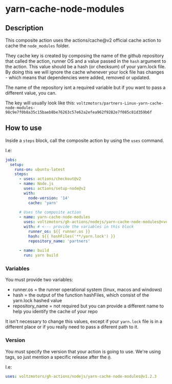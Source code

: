 # yarn-cache-node-modules

## Description

This composite action uses the actions/cache@v2 official cache action to cache the `node_modules` folder. 

They cache key is created by composing the name of the github repository that called the action, runner OS and a value passed in the `hash` argument to the action. This value should be a hash (or checksum) of your yarn.lock file. By doing this we will ignore the cache whenever your lock file has changes - which means that dependencies were added, removed or updated. 

The name of the repository isnt a required variable but if you want to pass a different value, you can.


The key will usually look like this: `voltzmotors/partners-Linux-yarn-cache-node-modules-98c9e7f0b8a35c15baeb8be76263c57e62a2efea962f9282e7f085c81d359b6f`

## How to use

Inside a `steps` block, call the composite action by using the `uses` command.

I.e:

```yml
jobs: 
  setup:
    runs-on: ubuntu-latest
    steps:
      - uses: actions/checkout@v2
      - name: Node.js
        uses: actions/setup-node@v2
        with: 
          node-version: '14'
          cache: 'yarn'
      
      # Uses the composite action
      - name: yarn-cache-node-modules
        uses: voltzmotors/gh-actions/nodejs/yarn-cache-node-modules@<version> # <--- change the version
        with: # <--- provide the variables in this block
          runner_os: ${{ runner.os }}
          hash: ${{ hashFiles('**/yarn.lock') }}
          repository_name: 'partners'
      
      - name: build
        run: yarn build
```


### Variables

You must provide two variables: 

- runner.os = the runner operational system (linux, macos and windows)
- hash = the output of the function hashFiles, which consist of the yarn.lock hashed value
- repository_name = not required but you can provide a different name to help you identify the cache of your repo

It isn't necessary to change this values, except if your `yarn.lock` file is in a different place or if you really need to pass a diferent path to it.

### Version

You must specify the version that your action is going to use. We're using tags, so just mention a specific release after the `@`.

I.e:

```yml
uses: voltzmotors/gh-actions/nodejs/yarn-cache-node-modules@v1.2.3
```
